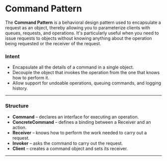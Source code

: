 # Command Pattern

The **Command Pattern** is a behavioral design pattern used to encapsulate a request as an object, thereby allowing you to parameterize clients with queues, requests, and operations. It's particularly useful when you need to issue requests to objects without knowing anything about the operation being requested or the receiver of the request.

### **Intent**
- Encapsulate all the details of a command in a single object.
- Decouple the object that invokes the operation from the one that knows how to perform it.
- Allow support for undoable operations, queuing commands, and logging history.

---

### **Structure**

- **Command** – declares an interface for executing an operation.
- **ConcreteCommand** – defines a binding between a Receiver and an action.
- **Receiver** – knows how to perform the work needed to carry out a request.
- **Invoker** – asks the command to carry out the request.
- **Client** – creates a command object and sets its receiver.

---

